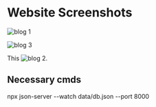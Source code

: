 # Website Screenshots

![blog 1](https://user-images.githubusercontent.com/59385327/157037786-fe9e7bb8-4542-4bab-af57-eb43ed3e8f99.png)

![blog 3](https://user-images.githubusercontent.com/59385327/157037794-43c63969-bbb0-4ee2-91e1-ba65b078ee72.png)

This ![blog 2](https://user-images.githubusercontent.com/59385327/157037800-e4495653-8dd7-4470-aa7a-bebe36ad181a.png).

## Necessary cmds

npx json-server --watch data/db.json --port 8000


